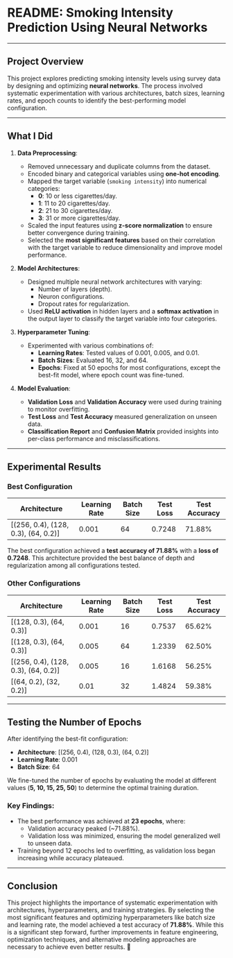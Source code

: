 # README: Smoking Intensity Prediction Using Neural Networks

---

## **Project Overview**

This project explores predicting smoking intensity levels using survey data by designing and optimizing **neural networks**. The process involved systematic experimentation with various architectures, batch sizes, learning rates, and epoch counts to identify the best-performing model configuration.

---

## **What I Did**

1. **Data Preprocessing**:
   - Removed unnecessary and duplicate columns from the dataset.
   - Encoded binary and categorical variables using **one-hot encoding**.
   - Mapped the target variable (`smoking intensity`) into numerical categories:
     - **0**: 10 or less cigarettes/day.
     - **1**: 11 to 20 cigarettes/day.
     - **2**: 21 to 30 cigarettes/day.
     - **3**: 31 or more cigarettes/day.
   - Scaled the input features using **z-score normalization** to ensure better convergence during training.
   - Selected the **most significant features** based on their correlation with the target variable to reduce dimensionality and improve model performance.

2. **Model Architectures**:
   - Designed multiple neural network architectures with varying:
     - Number of layers (depth).
     - Neuron configurations.
     - Dropout rates for regularization.
   - Used **ReLU activation** in hidden layers and a **softmax activation** in the output layer to classify the target variable into four categories.

3. **Hyperparameter Tuning**:
   - Experimented with various combinations of:
     - **Learning Rates**: Tested values of 0.001, 0.005, and 0.01.
     - **Batch Sizes**: Evaluated 16, 32, and 64.
     - **Epochs**: Fixed at 50 epochs for most configurations, except the best-fit model, where epoch count was fine-tuned.

4. **Model Evaluation**:
   - **Validation Loss** and **Validation Accuracy** were used during training to monitor overfitting.
   - **Test Loss** and **Test Accuracy** measured generalization on unseen data.
   - **Classification Report** and **Confusion Matrix** provided insights into per-class performance and misclassifications.

---

## **Experimental Results**

### **Best Configuration**
| **Architecture**                     | **Learning Rate** | **Batch Size** | **Test Loss** | **Test Accuracy** |
|--------------------------------------|-------------------|----------------|---------------|-------------------|
| [(256, 0.4), (128, 0.3), (64, 0.2)]  | 0.001             | 64             | 0.7248        | 71.88%            |

The best configuration achieved a **test accuracy of 71.88%** with a **loss of 0.7248**. This architecture provided the best balance of depth and regularization among all configurations tested.

### **Other Configurations**
| **Architecture**       | **Learning Rate** | **Batch Size** | **Test Loss** | **Test Accuracy** |
|-------------------------|-------------------|----------------|---------------|-------------------|
| [(128, 0.3), (64, 0.3)]| 0.001             | 16             | 0.7537        | 65.62%            |
| [(128, 0.3), (64, 0.3)]| 0.005             | 64             | 1.2339        | 62.50%            |
| [(256, 0.4), (128, 0.3), (64, 0.2)]| 0.005 | 16             | 1.6168        | 56.25%            |
| [(64, 0.2), (32, 0.2)] | 0.01              | 32             | 1.4824        | 59.38%            |

---

## **Testing the Number of Epochs**

After identifying the best-fit configuration:
- **Architecture**: [(256, 0.4), (128, 0.3), (64, 0.2)]
- **Learning Rate**: 0.001
- **Batch Size**: 64

We fine-tuned the number of epochs by evaluating the model at different values (**5, 10, 15, 25, 50**) to determine the optimal training duration.

### Key Findings:
- The best performance was achieved at **23 epochs**, where:
  - Validation accuracy peaked (~71.88%).
  - Validation loss was minimized, ensuring the model generalized well to unseen data.
- Training beyond 12 epochs led to overfitting, as validation loss began increasing while accuracy plateaued.
---

## **Conclusion**

This project highlights the importance of systematic experimentation with architectures, hyperparameters, and training strategies. By selecting the most significant features and optimizing hyperparameters like batch size and learning rate, the model achieved a test accuracy of **71.88%**. While this is a significant step forward, further improvements in feature engineering, optimization techniques, and alternative modeling approaches are necessary to achieve even better results. 🚀

